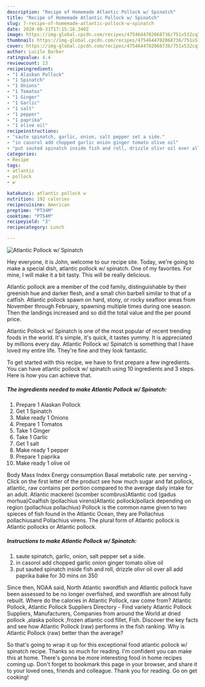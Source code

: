 ```yaml
---
description: "Recipe of Homemade Atlantic Pollock w/ Spinatch"
title: "Recipe of Homemade Atlantic Pollock w/ Spinatch"
slug: 7-recipe-of-homemade-atlantic-pollock-w-spinatch
date: 2020-08-31T17:15:16.340Z
image: https://img-global.cpcdn.com/recipes/4754644702068736/751x532cq70/atlantic-pollock-w-spinatch-recipe-main-photo.jpg
thumbnail: https://img-global.cpcdn.com/recipes/4754644702068736/751x532cq70/atlantic-pollock-w-spinatch-recipe-main-photo.jpg
cover: https://img-global.cpcdn.com/recipes/4754644702068736/751x532cq70/atlantic-pollock-w-spinatch-recipe-main-photo.jpg
author: Lucile Barber
ratingvalue: 4.4
reviewcount: 13
recipeingredient:
- "1 Alaskan Pollock"
- "1 Spinatch"
- "1 Onions"
- "1 Tomatos"
- "1 Ginger"
- "1 Garlic"
- "1 salt"
- "1 pepper"
- "1 paprika"
- "1 olive oil"
recipeinstructions:
- "saute spinatch, garlic, onion, salt pepper set a side."
- "in casorol add chopped garlic onion ginger tomato olive oil"
- "put sauted spinatch inside fish and roll, drizzle olivr oil over all add paprika bake for 30 mins on 350"
categories:
- Recipe
tags:
- atlantic
- pollock
- w

katakunci: atlantic pollock w 
nutrition: 192 calories
recipecuisine: American
preptime: "PT34M"
cooktime: "PT54M"
recipeyield: "3"
recipecategory: Lunch

---
```



![Atlantic Pollock w/ Spinatch](https://img-global.cpcdn.com/recipes/4754644702068736/751x532cq70/atlantic-pollock-w-spinatch-recipe-main-photo.jpg)

Hey everyone, it is John, welcome to our recipe site. Today, we're going to make a special dish, atlantic pollock w/ spinatch. One of my favorites. For mine, I will make it a bit tasty. This will be really delicious.

Atlantic pollock are a member of the cod family, distinguishable by their greenish hue and darker flesh, and a small chin barbell similar to that of a catfish. Atlantic pollock spawn on hard, stony, or rocky seafloor areas from November through February, spawning multiple times during one season. Then the landings increased and so did the total value and the per pound price.

Atlantic Pollock w/ Spinatch is one of the most popular of recent trending foods in the world. It's simple, it's quick, it tastes yummy. It is appreciated by millions every day. Atlantic Pollock w/ Spinatch is something that I have loved my entire life. They're fine and they look fantastic.


To get started with this recipe, we have to first prepare a few ingredients. You can have atlantic pollock w/ spinatch using 10 ingredients and 3 steps. Here is how you can achieve that.

<!--inarticleads1-->

##### The ingredients needed to make Atlantic Pollock w/ Spinatch:

1. Prepare 1 Alaskan Pollock
1. Get 1 Spinatch
1. Make ready 1 Onions
1. Prepare 1 Tomatos
1. Take 1 Ginger
1. Take 1 Garlic
1. Get 1 salt
1. Make ready 1 pepper
1. Prepare 1 paprika
1. Make ready 1 olive oil


Body Mass Index Energy consumption Basal metabolic rate. per serving - Click on the first letter of the product see how much sugar and fat pollock, atlantic, raw contains per portion compared to the average daily intake for an adult. Atlantic mackerel (scomber scombrus)Atlantic cod (gadus morhua)Coalfish (pollachius virens)Atlantic pollock/pollack depending on region (pollachius pollachius) Pollock is the common name given to two spieces of fish found in the Atlantic Ocean, they are Pollachius pollachiusand Pollachius virens. The plural form of Atlantic pollock is Atlantic pollocks or Atlantic pollock. 

<!--inarticleads2-->

##### Instructions to make Atlantic Pollock w/ Spinatch:

1. saute spinatch, garlic, onion, salt pepper set a side.
1. in casorol add chopped garlic onion ginger tomato olive oil
1. put sauted spinatch inside fish and roll, drizzle olivr oil over all add paprika bake for 30 mins on 350


Since then, NOAA said, North Atlantic swordfish and Atlantic pollock have been assessed to be no longer overfished, and swordfish are almost fully rebuilt. Where do the calories in Atlantic Pollock, raw come from? Atlantic Pollock, Atlantic Pollock Suppliers Directory - Find variety Atlantic Pollock Suppliers, Manufacturers, Companies from around the World at dried pollock ,alaska pollock ,frozen atlantic cod fillet, Fish. Discover the key facts and see how Atlantic Pollock (raw) performs in the fish ranking. Why is Atlantic Pollock (raw) better than the average? 

So that's going to wrap it up for this exceptional food atlantic pollock w/ spinatch recipe. Thanks so much for reading. I'm confident you can make this at home. There's gonna be more interesting food in home recipes coming up. Don't forget to bookmark this page in your browser, and share it to your loved ones, friends and colleague. Thank you for reading. Go on get cooking!
